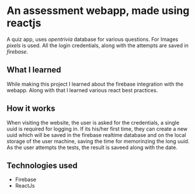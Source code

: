 # An assessment webapp, made using reactjs
A quiz app, uses *opentrivia* database for various questions.
For Images *pixels* is used.
All the login credentials, along with the attempts are saved in *firebase*.

## What I learned
While making this project I learned about the firebase integration with the webapp.
Along with that I learned various react best practices.

## How it works
When visiting the website, the user is asked for the credentials, a single uuid is required
for logging in. If its his/her first time, they can create a new uuid which will be saved in the firebase 
realtime database and on the local storage of the user machine, saving the time for memorinzing the 
long uuid. As the user attempts the tests, the result is saveed along with the date.

## Technologies used
* Firebase
* ReactJs

<!--     What the project does
    Why the project is useful
    How users can get started with the project
    Where users can get help with your project
    Who maintains and contributes to the project -->
